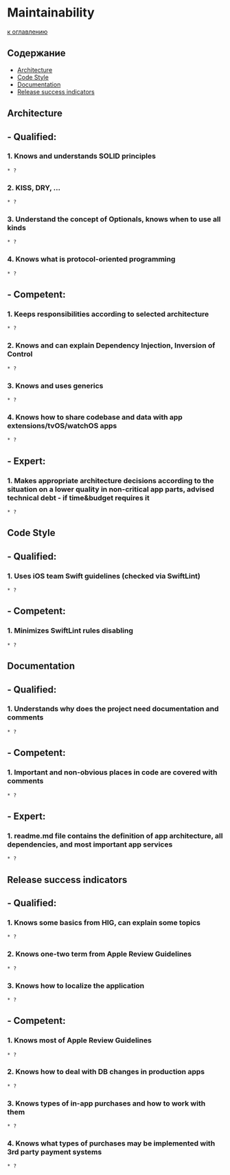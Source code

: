 # Maintainability

[к оглавлению](./README.md)

## Содержание

- [Architecture](./Maintainability.md#architecture)
- [Code Style](./Maintainability.md#code-style)
- [Documentation](./Maintainability.md#documentation)
- [Release success indicators](./Maintainability.md#release-success-indicators)


## <a id="architecture"></a> Architecture

## - Qualified:
### 1. Knows and understands SOLID principles
    * ?
### 2. KISS, DRY, …
    * ?
### 3. Understand the concept of Optionals, knows when to use all kinds
    * ?
### 4. Knows what is protocol-oriented programming
    * ?

## - Competent:
### 1. Keeps responsibilities according to selected architecture
    * ?
### 2. Knows and can explain Dependency Injection, Inversion of Control
    * ?
### 3. Knows and uses generics
    * ?
### 4. Knows how to share codebase and data with app extensions/tvOS/watchOS apps
    * ?

## - Expert:
### 1. Makes appropriate architecture decisions according to the situation on a lower quality in non-critical app parts, advised technical debt - if time&budget requires it
    * ?
    
## <a id="code-style"></a> Code Style
 
## - Qualified:
### 1. Uses iOS team Swift guidelines (checked via SwiftLint)
    * ?

## - Competent:
### 1. Minimizes SwiftLint rules disabling
    * ?
 
## <a id="documentation"></a> Documentation
 
## - Qualified:
### 1. Understands why does the project need documentation and comments
    * ?
 
## - Competent:
### 1. Important and non-obvious places in code are covered with comments
    * ?
 
## - Expert:
### 1. readme.md file contains the definition of app architecture, all dependencies, and most important app services
    * ?
 
## <a id="release-success-indicators"></a> Release success indicators
 
## - Qualified:
### 1. Knows some basics from HIG, can explain some topics
    * ?
### 2. Knows one-two term from Apple Review Guidelines
    * ?
### 3. Knows how to localize the application
    * ?
 
## - Competent:
### 1. Knows most of Apple Review Guidelines
    * ?
### 2. Knows how to deal with DB changes in production apps
    * ? 
### 3. Knows types of in-app purchases and how to work with them
    * ? 
### 4. Knows what types of purchases may be implemented with 3rd party payment systems
    * ?
